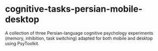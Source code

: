 # cognitive-tasks-persian-mobile-desktop
A collection of three Persian-language cognitive psychology experiments (memory, inhibition, task switching) adapted for both mobile and desktop using PsyToolkit.

